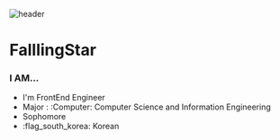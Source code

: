 ![header](https://capsule-render.vercel.app/api?type=waving&color=8000FF&height=200&section=header&text=SPACE%20of%20FalllingStar&fontSize=65&fontColor=FFFFFF)


# FalllingStar
<!-- -->
### I AM...
- I'm FrontEnd Engineer
- Major : :Computer: Computer Science and Information Engineering
- Sophomore
- :flag_south_korea: Korean
<!-- -->

